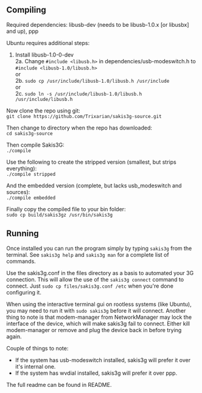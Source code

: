 Compiling
---------

Required dependencies: libusb-dev (needs to be libusb-1.0.x [or libusbx] and up), ppp

Ubuntu requires additional steps:  
1. Install libusb-1.0-0-dev  
2a. Change `#include <libusb.h>` in dependencies/usb-modeswitch.h to `#include <libusb-1.0/libusb.h>`  
or  
2b. `sudo cp /usr/include/libusb-1.0/libusb.h /usr/include`  
or  
2c. `sudo ln -s /usr/include/libusb-1.0/libusb.h /usr/include/libusb.h`

Now clone the repo using git:  
`git clone https://github.com/Trixarian/sakis3g-source.git`

Then change to directory when the repo has downloaded:  
`cd sakis3g-source`

Then compile Sakis3G:  
`./compile`

Use the following to create the stripped version (smallest, but strips everything):  
`./compile stripped`

And the embedded version (complete, but lacks usb_modeswitch and sources):  
`./compile embedded`

Finally copy the compiled file to your bin folder:  
`sudo cp build/sakis3gz /usr/bin/sakis3g`


Running
-------

Once installed you can run the program simply by typing `sakis3g` from the terminal.
See `sakis3g help` and `sakis3g man` for a complete list of commands.

Use the sakis3g.conf in the files directory as a basis to automated your 3G connection. This will allow the use of the `sakis3g connect` command to connect. Just `sudo cp files/sakis3g.conf /etc` when you're done configuring it.

When using the interactive terminal gui on rootless systems (like Ubuntu), you may need to run it with `sudo sakis3g` before it will connect. Another thing to note is that modem-manager from NetworkManager may lock the interface of the device, which will make sakis3g fail to connect. Either kill modem-manager or remove and plug the device back in before trying again.

Couple of things to note:
* If the system has usb-modeswitch installed, sakis3g will prefer it over it's internal one.
* If the system has wvdial installed, sakis3g will prefer it over ppp.  

The full readme can be found in README.
